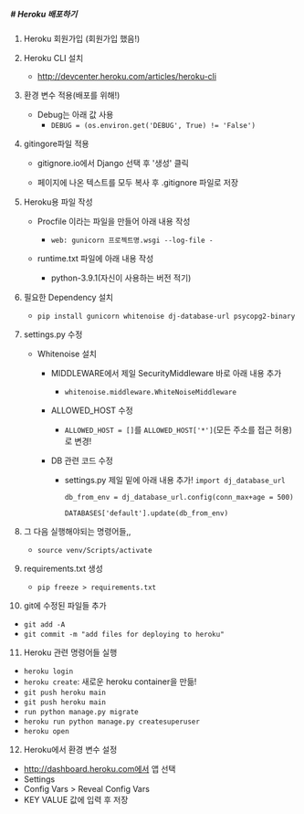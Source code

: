 ##### # Heroku 배포하기

1. Heroku 회원가입 (회원가입 했음!)

2. Heroku CLI 설치

   * http://devcenter.heroku.com/articles/heroku-cli

3. 환경 변수 적용(배포를 위해!)

   * Debug는 아래 값 사용
     * `DEBUG = (os.environ.get('DEBUG', True) != 'False')`

4. gitingore파일 적용

   * gitignore.io에서 Django 선택 후 '생성' 클릭

   * 페이지에 나온 텍스트를 모두 복사 후 .gitignore 파일로 저장

5. Heroku용 파일 작성

   * Procfile 이라는 파일을 만들어 아래 내용 작성
     * `web: gunicorn 프로젝트명.wsgi --log-file -`

   * runtime.txt 파일에 아래 내용 작성
     * python-3.9.1(자신이 사용하는 버전 적기)

6. 필요한 Dependency 설치

   * `pip install gunicorn whitenoise dj-database-url psycopg2-binary`

7. settings.py 수정

   * Whitenoise 설치

     * MIDDLEWARE에서 제일 SecurityMiddleware 바로 아래 내용 추가

       * `whitenoise.middleware.WhiteNoiseMiddleware`

     * ALLOWED_HOST 수정

       * `ALLOWED_HOST = []`를 `ALLOWED_HOST['*']`(모든 주소를 접근 허용)로 변경!

     * DB 관련 코드 수정

       * settings.py 제일 밑에 아래 내용 추가!
         `import dj_database_url`

         `db_from_env = dj_database_url.config(conn_max+age = 500)`

         `DATABASES['default'].update(db_from_env)`


8. 그 다음 실행해야되는 명령어들,,
   * `source venv/Scripts/activate`

9. requirements.txt 생성
   * `pip freeze > requirements.txt`

10. git에 수정된 파일들 추가
   * `git add -A`
   * `git commit -m "add files for deploying to heroku"`

11. Heroku 관련 명령어들 실행 
   * `heroku login`
   * `heroku create`: 새로운 heroku container을 만듦!
   * `git push heroku main`
   * `git push heroku main`
   * `run python manage.py migrate`
   * `heroku run python manage.py createsuperuser`
   * `heroku open`
12. Heroku에서 환경 변수 설정
   * http://dashboard.heroku.com에서 앱 선택
   * Settings
   * Config Vars > Reveal Config Vars
   * KEY VALUE 값에 입력 후 저장